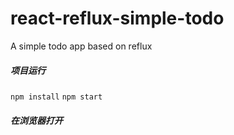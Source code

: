 # react-reflux-simple-todo
A simple todo app based on reflux

##### 项目运行

`npm install`
`npm start`

##### 在浏览器打开

[](http://localhost:3000/)
